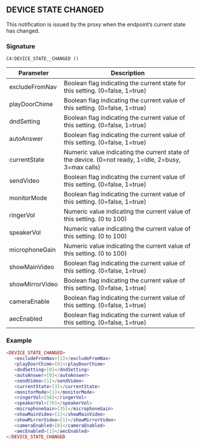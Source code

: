 ## DEVICE STATE CHANGED

This notification is issued by the proxy when the endpoint’s current state has changed.

### Signature

`C4:DEVICE_STATE__CHANGED ()`


| Parameter | Description |
| --- | --- |
|excludeFromNav | Boolean flag indicating the current state for this setting. (0=false, 1=true) |
| playDoorChime | Boolean flag indicating the current value of this setting. (0=false, 1=true) |
| dndSetting | Boolean flag indicating the current value of this setting. (0=false, 1=true) |
| autoAnswer | Boolean flag indicating the current value of this setting. (0=false, 1=true) |
| currentState | Numeric value indicating the current state of the device. (0=not ready, 1=idle, 2=busy, 3=max calls) |
| sendVideo | Boolean flag indicating the current value of this setting. (0=false, 1=true) |
| monitorMode | Boolean flag indicating the current value of this setting. (0=false, 1=true) |
| ringerVol | Numeric value indicating the current value of this setting. (0 to 100) |
| speakerVol | Numeric value indicating the current value of this setting. (0 to 100) |
| microphoneGain | Numeric value indicating the current value of this setting. (0 to 100) |
| showMainVideo | Boolean flag indicating the current value of this setting. (0=false, 1=true) |
| showMirrorVideo | Boolean flag indicating the current value of this setting. (0=false, 1=true) |
| cameraEnable | Boolean flag indicating the current value of this setting. (0=false, 1=true) |
| aecEnabled | Boolean flag indicating the current value of this setting. (0=false, 1=true) |


### Example

```lua
<DEVICE_STATE_CHANGED>
   <excludeFromNav>[1]</excludeFromNav>
   <playDoorChime>[0]</playDoorChime>
   <dndSetting>[0]</dndSetting>
   <autoAnswer>[0]</autoAnswer>
   <sendVideo>[1]</sendVideo>
   <currentState>[3]</currentState>
   <monitorMode>[1]</monitorMode>
   <ringerVol>[50]</ringerVol>
   <speakerVol>[70]</speakerVol>
   <microphoneGain>[35]</microphoneGain>
   <showMainVideo>[1]</showMainVideo>
   <showMirrorVideo>[1]</showMirrorVideo>
   <cameraEnabled>[0]</cameraEnabled>
   <aecEnabled>[1]</aecEnabled>
</DEVICE_STATE_CHANGED
```
